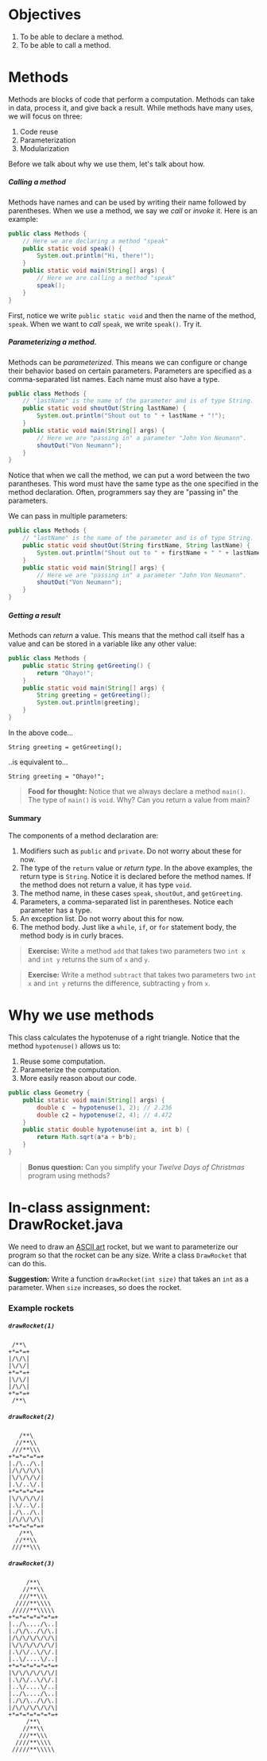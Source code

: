 # Objectives
1. To be able to declare a method.
2. To be able to call a method.

# Methods
Methods are blocks of code that perform a computation. Methods can take in data, process it, and give back a result. While methods have many uses, we will focus on three:

1. Code reuse
2. Parameterization
3. Modularization

Before we talk about why we use them, let's talk about how.

##### Calling a method
Methods have names and can be used by writing their name followed by parentheses. When we use a method, we say we *call* or *invoke* it. Here is an example:

```java
public class Methods {
    // Here we are declaring a method "speak"
    public static void speak() {
        System.out.println("Hi, there!");
    }
    public static void main(String[] args) {
        // Here we are calling a method "speak"
        speak();
    }
}
```

First, notice we write `public static void` and then the name of the method, `speak`. When we want to *call* `speak`, we write `speak()`. Try it.

##### Parameterizing a method.
Methods can be *parameterized*. This means we can configure or change their behavior based on certain parameters. Parameters are specified as a comma-separated list names. Each name must also have a type.

```java
public class Methods {
    // "lastName" is the name of the parameter and is of type String.
    public static void shoutOut(String lastName) {
        System.out.println("Shout out to " + lastName + "!");
    }
    public static void main(String[] args) {
        // Here we are "passing in" a parameter "John Von Neumann".
        shoutOut("Von Neumann");
    }
}
```

Notice that when we call the method, we can put a word between the two parantheses. This word must have the same type as the one specified in the method declaration. Often, programmers say they are "passing in" the parameters. 

We can pass in multiple parameters:

```java
public class Methods {
    // "lastName" is the name of the parameter and is of type String.
    public static void shoutOut(String firstName, String lastName) {
        System.out.println("Shout out to " + firstName + " " + lastName + "!");
    }
    public static void main(String[] args) {
        // Here we are "passing in" a parameter "John Von Neumann".
        shoutOut("Von Neumann");
    }
}
```

##### Getting a result
Methods can *return* a value. This means that the method call itself has a value and can be stored in a variable like any other value:

```java
public class Methods {
    public static String getGreeting() {
        return "Ohayo!";
    }
    public static void main(String[] args) {
        String greeting = getGreeting();
        System.out.println(greeting);
    }
}
```

In the above code...

    String greeting = getGreeting();

..is equivalent to...

    String greeting = "Ohayo!";

> **Food for thought:** Notice that we always declare a method `main()`. The type of `main()` is `void`. Why? Can you return a value from main?

#### Summary
The components of a method declaration are:

1. Modifiers such as `public` and `private`. Do not worry about these for now.
2. The type of the `return` value or *return type*. In the above examples, the return type is `String`. Notice it is declared before the method names. If the method does not return a value, it has type `void`.
3. The method name, in these cases `speak`, `shoutOut`, and `getGreeting`.
4. Parameters, a comma-separated list in parentheses. Notice each parameter has a type.
5. An exception list. Do not worry about this for now.
6. The method body. Just like a `while`, `if`, or `for` statement body, the method body is in curly braces.

> **Exercise:** Write a method `add` that takes two parameters two `int x` and `int y` returns the sum of `x` and `y`.

> **Exercise:** Write a method `subtract` that takes two parameters two `int x` and `int y` returns the difference, subtracting `y` from `x`.

# Why we use methods

This class calculates the hypotenuse of a right triangle. Notice that the method `hypotenuse()` allows us to:

1. Reuse some computation.
2. Parameterize the computation.
3. More easily reason about our code.

```java
public class Geometry {
    public static void main(String[] args) {
        double c  = hypotenuse(1, 2); // 2.236
        double c2 = hypotenuse(2, 4); // 4.472
    }
    public static double hypotenuse(int a, int b) {
        return Math.sqrt(a*a + b*b);
    }
}
```

> **Bonus question:** Can you simplify your *Twelve Days of Christmas* program using methods?

# In-class assignment: DrawRocket.java
We need to draw an [ASCII art](http://en.wikipedia.org/wiki/ASCII_art) rocket, but we want to parameterize our program so that the rocket can be any size. Write a class `DrawRocket` that can do this.

**Suggestion:** Write a function `drawRocket(int size)` that takes an `int` as a parameter. When `size` increases, so does the rocket.

### Example rockets

##### `drawRocket(1)`
```
 /**\
+*=*=+
|/\/\|
|\/\/|
+*=*=+
|\/\/|
|/\/\|
+*=*=+
 /**\
```

##### `drawRocket(2)`

```
   /**\
  //**\\
 ///**\\\
+*=*=*=*=+
|./\../\.|
|/\/\/\/\|
|\/\/\/\/|
|.\/..\/.|
+*=*=*=*=+
|\/\/\/\/|
|.\/..\/.|
|./\../\.|
|/\/\/\/\|
+*=*=*=*=+
   /**\
  //**\\
 ///**\\\
```

##### `drawRocket(3)`

```
     /**\
    //**\\
   ///**\\\
  ////**\\\\
 /////**\\\\\
+*=*=*=*=*=*=+
|../\..../\..|
|./\/\../\/\.|
|/\/\/\/\/\/\|
|\/\/\/\/\/\/|
|.\/\/..\/\/.|
|..\/....\/..|
+*=*=*=*=*=*=+
|\/\/\/\/\/\/|
|.\/\/..\/\/.|
|..\/....\/..|
|../\..../\..|
|./\/\../\/\.|
|/\/\/\/\/\/\|
+*=*=*=*=*=*=+
     /**\
    //**\\
   ///**\\\
  ////**\\\\
 /////**\\\\\
```
